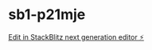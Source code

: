 # sb1-p21mje

[Edit in StackBlitz next generation editor ⚡️](https://stackblitz.com/~/github.com/badrdine07/sb1-p21mje)